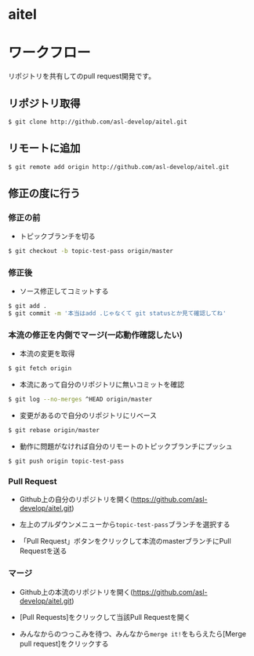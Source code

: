 # aitel

# ワークフロー

リポジトリを共有してのpull request開発です。

## リポジトリ取得

```bash
$ git clone http://github.com/asl-develop/aitel.git

```

## リモートに追加
```bash
$ git remote add origin http://github.com/asl-develop/aitel.git
```

## 修正の度に行う


### 修正の前
* トピックブランチを切る

```bash
$ git checkout -b topic-test-pass origin/master
```

### 修正後

* ソース修正してコミットする

```bash
$ git add .
$ git commit -m '本当はadd .じゃなくて git statusとか見て確認してね'
```

### 本流の修正を内側でマージ(一応動作確認したい)
* 本流の変更を取得
```bash
$ git fetch origin
```
* 本流にあって自分のリポジトリに無いコミットを確認
```bash
$ git log --no-merges ^HEAD origin/master
```
* 変更があるので自分のリポジトリにリベース
```bash
$ git rebase origin/master
```

* 動作に問題がなければ自分のリモートのトピックブランチにプッシュ
```bash
$ git push origin topic-test-pass
```
### Pull Request

* Github上の自分のリポジトリを開く(https://github.com/asl-develop/aitel.git)

* 左上のプルダウンメニューから`topic-test-pass`ブランチを選択する

* 「Pull Request」ボタンをクリックして本流のmasterブランチにPull Requestを送る

### マージ

* Github上の本流のリポジトリを開く(https://github.com/asl-develop/aitel.git)

* [Pull Requests]をクリックして当該Pull Requestを開く

* みんなからのつっこみを待つ、みんなから`merge it!`をもらえたら[Merge pull request]をクリックする
